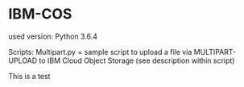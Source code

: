 # IBM-COS

used version: Python 3.6.4

Scripts:
Multipart.py  = sample script to upload a file via MULTIPART-UPLOAD to IBM Cloud Object Storage (see description within script)

This is a test
